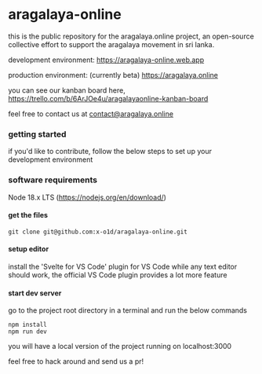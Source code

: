 # aragalaya-online

this is the public repository for the aragalaya.online project, an open-source collective effort to support the aragalaya movement in sri lanka.

development environment:
https://aragalaya-online.web.app

production environment: (currently beta)
https://aragalaya.online

you can see our kanban board here,
https://trello.com/b/6ArJOe4u/aragalayaonline-kanban-board

feel free to contact us at contact@aragalaya.online

### getting started

if you'd like to contribute, follow the below steps to set up your development environment

### software requirements

Node 18.x LTS (https://nodejs.org/en/download/)

#### get the files

```
git clone git@github.com:x-o1d/aragalaya-online.git
```

#### setup editor

install the 'Svelte for VS Code' plugin for VS Code
while any text editor should work, the official VS Code plugin provides a lot more feature

#### start dev server

go to the project root directory in a terminal and run the below commands

```
npm install
npm run dev
```

you will have a local version of the project running on localhost:3000

feel free to hack around and send us a pr!


